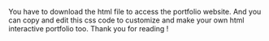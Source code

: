 You have to download the html file to access the portfolio website. And you can copy and edit this css code to customize and make your own html interactive portfolio too. Thank you for reading !
